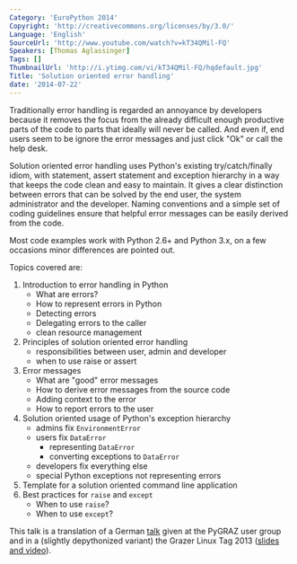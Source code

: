 ```yaml
---
Category: 'EuroPython 2014'
Copyright: 'http://creativecommons.org/licenses/by/3.0/'
Language: 'English'
SourceUrl: 'http://www.youtube.com/watch?v=kT34QMil-FQ'
Speakers: [Thomas Aglassinger]
Tags: []
ThumbnailUrl: 'http://i.ytimg.com/vi/kT34QMil-FQ/hqdefault.jpg'
Title: 'Solution oriented error handling'
date: '2014-07-22'
---
```

Traditionally error handling is regarded an annoyance by developers because it removes the focus from the already difficult enough productive parts of the code to parts that ideally will never be called. And even if, end users seem to be ignore the error messages and just click "Ok" or call the help desk.

Solution oriented error handling uses Python's existing try/catch/finally idiom, with statement, assert statement and exception hierarchy in a way that keeps the code clean and easy to maintain. It gives a clear distinction between errors that can be solved by the end user, the system administrator and the developer. Naming conventions and a simple set of coding guidelines ensure that helpful error messages can be easily derived from the code.

Most code examples work with Python 2.6+ and Python 3.x, on a few occasions minor differences are pointed out.

Topics covered are:

1. Introduction to error handling in Python
    - What are errors?
    - How to represent errors in Python
    - Detecting errors
    - Delegating errors to the caller
    - clean resource management
2. Principles of solution oriented error handling
    - responsibilities between user, admin and developer
    - when to use raise or assert
3. Error messages
    - What are "good" error messages
    - How to derive error messages from the source code
    - Adding context to the error
    - How to report errors to the user
4. Solution oriented usage of Python's exception hierarchy
    - admins fix `EnvironmentError`
    - users fix `DataError`
        - representing `DataError`
        - converting exceptions to `DataError`
    - developers fix everything else
    - special Python exceptions not representing errors
5. Template for a solution oriented command line application
6. Best practices for `raise` and `except`
    - When to use `raise`?
    - When to use `except`?

This talk is a translation of a German [talk](https://github.com/roskakori/talks/tree/master/pygraz/errorhandling) given at the PyGRAZ user group and in a (slightly depythonized variant) the Grazer Linux Tag 2013 ([slides and video](http://glt13-programm.linuxtage.at/events/198.de.html)).
